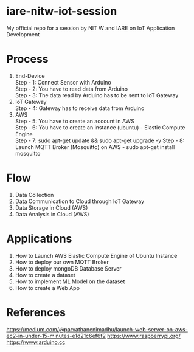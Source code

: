 # iare-nitw-iot-session
My official repo for a session by NIT W and IARE on IoT Application Development

# Process
1. End-Device <br/>
Step - 1: Connect Sensor with Arduino <br/>
Step - 2: You have to read data from Arduino <br/>
Step - 3: The data read by Arduino has to be sent to IoT Gateway <br/> 
2. IoT Gateway <br/>
Step - 4: Gateway has to receive data from Arduino <br/>
3. AWS <br/>
Step - 5: You have to create an account in AWS <br/>
Step - 6: You have to create an instance (ubuntu) - Elastic Compute Engine <br/>
Step - 7: sudo apt-get update && sudo apt-get upgrade -y
Step - 8: Launch MQTT Broker (Mosquitto) on AWS - sudo apt-get install mosquitto <br/>

# Flow
1. Data Collection
2. Data Communication to Cloud through IoT Gateway
3. Data Storage in Cloud (AWS)
4. Data Analysis in Cloud (AWS)

# Applications

1. How to Launch AWS Elastic Compute Engine of Ubuntu Instance
2. How to deploy our own MQTT Broker
3. How to deploy mongoDB Database Server
4. How to create a dataset
5. How to implement ML Model on the dataset
6. How to create a Web App

# References
https://medium.com/@parvathanenimadhu/launch-web-server-on-aws-ec2-in-under-15-minutes-e1d21c6ef6f2
https://www.raspberrypi.org/
https://www.arduino.cc
